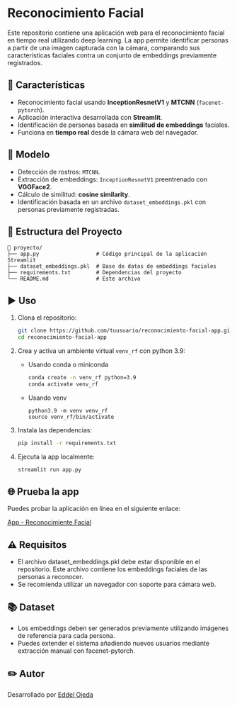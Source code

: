 # Reconocimiento Facial

Este repositorio contiene una aplicación web para el reconocimiento facial en tiempo real utilizando deep learning. La app permite identificar personas a partir de una imagen capturada con la cámara, comparando sus características faciales contra un conjunto de embeddings previamente registrados.

## 🚀 Características

- Reconocimiento facial usando **InceptionResnetV1** y **MTCNN** (`facenet-pytorch`).
- Aplicación interactiva desarrollada con **Streamlit**.
- Identificación de personas basada en **similitud de embeddings** faciales.
- Funciona en **tiempo real** desde la cámara web del navegador.

## 🧠 Modelo

- Detección de rostros: `MTCNN`.
- Extracción de embeddings: `InceptionResnetV1` preentrenado con **VGGFace2**.
- Cálculo de similitud: **cosine similarity**.
- Identificación basada en un archivo `dataset_embeddings.pkl` con personas previamente registradas.

## 📂 Estructura del Proyecto

```
📁 proyecto/
├── app.py                  # Código principal de la aplicación Streamlit
├── dataset_embeddings.pkl  # Base de datos de embeddings faciales
├── requirements.txt        # Dependencias del proyecto
└── README.md               # Este archivo
```

## ▶️ Uso

1. Clona el repositorio:
   ```bash
   git clone https://github.com/tuusuario/reconocimiento-facial-app.git
   cd reconocimiento-facial-app
   ```

2. Crea y activa un ambiente virtual `venv_rf` con python 3.9:
   
   - Usando conda o miniconda

      ```bash
      conda create -n venv_rf python=3.9
      conda activate venv_rf
      ```

   - Usando venv

      ```
      python3.9 -m venv venv_rf
      source venv_rf/bin/activate 
      ```

3. Instala las dependencias:

   ```bash
   pip install -r requirements.txt
   ```
   
4. Ejecuta la app localmente:

   ```bash
   streamlit run app.py
   ```

## 🌐 Prueba la app
Puedes probar la aplicación en línea en el siguiente enlace:

[App - Reconocimiente Facial](https://reconocimiento-facial-eo.streamlit.app/)

## ⚠️ Requisitos

- El archivo dataset_embeddings.pkl debe estar disponible en el repositorio. Este archivo contiene los embeddings faciales de las personas a reconocer.
- Se recomienda utilizar un navegador con soporte para cámara web.

## 📚 Dataset

- Los embeddings deben ser generados previamente utilizando imágenes de referencia para cada persona.
- Puedes extender el sistema añadiendo nuevos usuarios mediante extracción manual con facenet-pytorch.

## ✏️ Autor
Desarrollado por [Eddel Ojeda](https://github.com/eddelojeda)